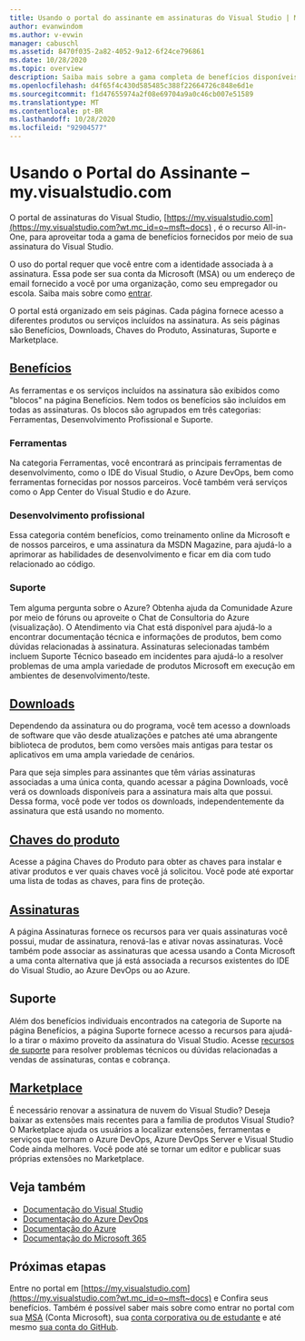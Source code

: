 ```yaml
---
title: Usando o portal do assinante em assinaturas do Visual Studio | Microsoft Docs
author: evanwindom
ms.author: v-evwin
manager: cabuschl
ms.assetid: 8470f035-2a82-4052-9a12-6f24ce796861
ms.date: 10/28/2020
ms.topic: overview
description: Saiba mais sobre a gama completa de benefícios disponíveis para você no portal de assinaturas do Visual Studio
ms.openlocfilehash: d4f65f4c430d585485c388f22664726c848e6d1e
ms.sourcegitcommit: f1d47655974a2f08e69704a9a0c46cb007e51589
ms.translationtype: MT
ms.contentlocale: pt-BR
ms.lasthandoff: 10/28/2020
ms.locfileid: "92904577"
---
```

# <a name="using-the-subscriber-portal---myvisualstudiocom"></a>Usando o Portal do Assinante – my.visualstudio.com

O portal de assinaturas do Visual Studio, [https://my.visualstudio.com](https://my.visualstudio.com?wt.mc_id=o~msft~docs) , é o recurso All-in-One, para aproveitar toda a gama de benefícios fornecidos por meio de sua assinatura do Visual Studio.

O uso do portal requer que você entre com a identidade associada à a assinatura.  Essa pode ser sua conta da Microsoft (MSA) ou um endereço de email fornecido a você por uma organização, como seu empregador ou escola.  Saiba mais sobre como [entrar](./index.yml).

O portal está organizado em seis páginas.  Cada página fornece acesso a diferentes produtos ou serviços incluídos na assinatura.  As seis páginas são Benefícios, Downloads, Chaves do Produto, Assinaturas, Suporte e Marketplace.

## <a name="benefits"></a>[Benefícios](https://my.visualstudio.com/benefits?wt.mc_id=o~msft~docs)
As ferramentas e os serviços incluídos na assinatura são exibidos como "blocos" na página Benefícios.  Nem todos os benefícios são incluídos em todas as assinaturas. Os blocos são agrupados em três categorias: Ferramentas, Desenvolvimento Profissional e Suporte.  

### <a name="tools"></a>Ferramentas
Na categoria Ferramentas, você encontrará as principais ferramentas de desenvolvimento, como o IDE do Visual Studio, o Azure DevOps, bem como ferramentas fornecidas por nossos parceiros.  Você também verá serviços como o App Center do Visual Studio e do Azure.

### <a name="professional-development"></a>Desenvolvimento profissional
Essa categoria contém benefícios, como treinamento online da Microsoft e de nossos parceiros, e uma assinatura da MSDN Magazine, para ajudá-lo a aprimorar as habilidades de desenvolvimento e ficar em dia com tudo relacionado ao código.

### <a name="support"></a>Suporte
Tem alguma pergunta sobre o Azure?  Obtenha ajuda da Comunidade Azure por meio de fóruns ou aproveite o Chat de Consultoria do Azure (visualização).  O Atendimento via Chat está disponível para ajudá-lo a encontrar documentação técnica e informações de produtos, bem como dúvidas relacionadas à assinatura.  Assinaturas selecionadas também incluem Suporte Técnico baseado em incidentes para ajudá-lo a resolver problemas de uma ampla variedade de produtos Microsoft em execução em ambientes de desenvolvimento/teste.

## <a name="downloads"></a>[Downloads](https://my.visualstudio.com/downloads?wt.mc_id=o~msft~docs)
Dependendo da assinatura ou do programa, você tem acesso a downloads de software que vão desde atualizações e patches até uma abrangente biblioteca de produtos, bem como versões mais antigas para testar os aplicativos em uma ampla variedade de cenários.

Para que seja simples para assinantes que têm várias assinaturas associadas a uma única conta, quando acessar a página Downloads, você verá os downloads disponíveis para a assinatura mais alta que possui.  Dessa forma, você pode ver todos os downloads, independentemente da assinatura que está usando no momento.

## <a name="product-keys"></a>[Chaves do produto](https://my.visualstudio.com/productkeys?wt.mc_id=o~msft~docs)
Acesse a página Chaves do Produto para obter as chaves para instalar e ativar produtos e ver quais chaves você já solicitou.  Você pode até exportar uma lista de todas as chaves, para fins de proteção.

## <a name="subscriptions"></a>[Assinaturas](https://my.visualstudio.com/subscriptions?wt.mc_id=o~msft~docs)
A página Assinaturas fornece os recursos para ver quais assinaturas você possui, mudar de assinatura, renová-las e ativar novas assinaturas. Você também pode associar as assinaturas que acessa usando a Conta Microsoft a uma conta alternativa que já está associada a recursos existentes do IDE do Visual Studio, ao Azure DevOps ou ao Azure.

## <a name="support"></a>Suporte

Além dos benefícios individuais encontrados na categoria de Suporte na página Benefícios, a página Suporte fornece acesso a recursos para ajudá-lo a tirar o máximo proveito da assinatura do Visual Studio. Acesse [recursos de suporte](https://visualstudio.microsoft.com/subscriptions/support/) para resolver problemas técnicos ou dúvidas relacionadas a vendas de assinaturas, contas e cobrança.

## <a name="marketplace"></a>[Marketplace](https://marketplace.visualstudio.com/)

É necessário renovar a assinatura de nuvem do Visual Studio?  Deseja baixar as extensões mais recentes para a família de produtos Visual Studio?  O Marketplace ajuda os usuários a localizar extensões, ferramentas e serviços que tornam o Azure DevOps, Azure DevOps Server e Visual Studio Code ainda melhores. Você pode até se tornar um editor e publicar suas próprias extensões no Marketplace.

## <a name="see-also"></a>Veja também
- [Documentação do Visual Studio](/visualstudio/)
- [Documentação do Azure DevOps](/azure/devops/)
- [Documentação do Azure](/azure/)
- [Documentação do Microsoft 365](/microsoft-365/)

## <a name="next-steps"></a>Próximas etapas
Entre no portal em [https://my.visualstudio.com](https://my.visualstudio.com?wt.mc_id=o~msft~docs) e Confira seus benefícios.  Também é possível saber mais sobre como entrar no portal com sua [MSA](sign-in-msa.md) (Conta Microsoft), sua [conta corporativa ou de estudante](sign-in-work.md) e até mesmo [sua conta do GitHub](sign-in-github.md).